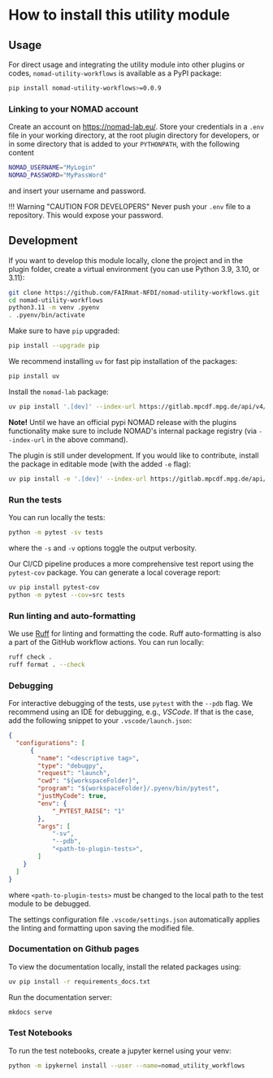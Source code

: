 # How to install this utility module

## Usage

For direct usage and integrating the utility module into other plugins or codes, `nomad-utility-workflows` is available as a PyPI package:

```bash
pip install nomad-utility-workflows>=0.0.9
```

### Linking to your NOMAD account
Create an account on https://nomad-lab.eu/.
Store your credentials in a `.env` file in your working directory, at the root plugin directory for developers, or in some directory that is added to your `PYTHONPATH`, with the following content
```bash
NOMAD_USERNAME="MyLogin"
NOMAD_PASSWORD="MyPassWord"
```
and insert your username and password.

!!! Warning "CAUTION FOR DEVELOPERS"
    Never push your `.env` file to a repository. This would expose your password.

## Development

If you want to develop this module locally, clone the project and in the plugin folder, create a virtual environment (you can use Python 3.9, 3.10, or 3.11):
```sh
git clone https://github.com/FAIRmat-NFDI/nomad-utility-workflows.git
cd nomad-utility-workflows
python3.11 -m venv .pyenv
. .pyenv/bin/activate
```

Make sure to have `pip` upgraded:
```sh
pip install --upgrade pip
```

We recommend installing `uv` for fast pip installation of the packages:
```sh
pip install uv
```

Install the `nomad-lab` package:
```sh
uv pip install '.[dev]' --index-url https://gitlab.mpcdf.mpg.de/api/v4/projects/2187/packages/pypi/simple
```

**Note!**
Until we have an official pypi NOMAD release with the plugins functionality make
sure to include NOMAD's internal package registry (via `--index-url` in the above command).

The plugin is still under development. If you would like to contribute, install the package in editable mode (with the added `-e` flag):
```sh
uv pip install -e '.[dev]' --index-url https://gitlab.mpcdf.mpg.de/api/v4/projects/2187/packages/pypi/simple
```

### Run the tests

You can run locally the tests:
```sh
python -m pytest -sv tests
```

where the `-s` and `-v` options toggle the output verbosity.

Our CI/CD pipeline produces a more comprehensive test report using the `pytest-cov` package. You can generate a local coverage report:
```sh
uv pip install pytest-cov
python -m pytest --cov=src tests
```

### Run linting and auto-formatting

We use [Ruff](https://docs.astral.sh/ruff/) for linting and formatting the code. Ruff auto-formatting is also a part of the GitHub workflow actions. You can run locally:
```sh
ruff check .
ruff format . --check
```


### Debugging

For interactive debugging of the tests, use `pytest` with the `--pdb` flag. We recommend using an IDE for debugging, e.g., _VSCode_. If that is the case, add the following snippet to your `.vscode/launch.json`:
```json
{
  "configurations": [
      {
        "name": "<descriptive tag>",
        "type": "debugpy",
        "request": "launch",
        "cwd": "${workspaceFolder}",
        "program": "${workspaceFolder}/.pyenv/bin/pytest",
        "justMyCode": true,
        "env": {
            "_PYTEST_RAISE": "1"
        },
        "args": [
            "-sv",
            "--pdb",
            "<path-to-plugin-tests>",
        ]
    }
  ]
}
```

where `<path-to-plugin-tests>` must be changed to the local path to the test module to be debugged.

The settings configuration file `.vscode/settings.json` automatically applies the linting and formatting upon saving the modified file.


### Documentation on Github pages

To view the documentation locally, install the related packages using:
```sh
uv pip install -r requirements_docs.txt
```

Run the documentation server:
```sh
mkdocs serve
```

### Test Notebooks
To run the test notebooks, create a jupyter kernel using your venv:
```sh
python -m ipykernel install --user --name=nomad_utility_workflows
```

